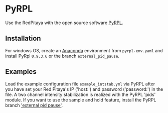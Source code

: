 PyRPL
===================
Use the RedPitaya with the open source software [PyRPL](https://github.com/lneuhaus/pyrpl).

Installation
--------------------
For windows OS, create  an [Anaconda](https://www.anaconda.com/) environment from  `pyrpl-env.yaml` and install PyRpl `0.9.3.6` or the branch `external_pid_pause`.  


Examples
--------------------

Load the example configuration file  `example_intstab.yml` via PyRPL after you have set your Red Pitaya's IP ('host:') and password ('password:') in the file. A two channel intensity stabilization is realized with the PyRPL 'pids' module. If you want to use the sample and hold feature, install the PyRPL branch ['external pid pause'](https://github.com/lneuhaus/pyrpl/tree/external_pid_pause).





